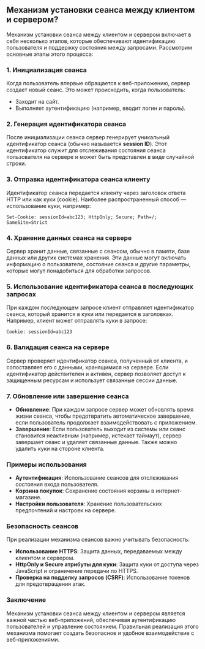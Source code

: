 ## Механизм установки сеанса между клиентом и сервером?

Механизм установки сеанса между клиентом и сервером включает в себя несколько этапов, которые обеспечивают идентификацию пользователя и поддержку состояния между запросами. Рассмотрим основные этапы этого процесса:

### 1. Инициализация сеанса

Когда пользователь впервые обращается к веб-приложению, сервер создает новый сеанс. Это может происходить, когда пользователь:

- Заходит на сайт.
- Выполняет аутентификацию (например, вводит логин и пароль).

### 2. Генерация идентификатора сеанса

После инициализации сеанса сервер генерирует уникальный идентификатор сеанса (обычно называется **session ID**). Этот идентификатор служит для отслеживания состояния сеанса пользователя на сервере и может быть представлен в виде случайной строки.

### 3. Отправка идентификатора сеанса клиенту

Идентификатор сеанса передается клиенту через заголовок ответа HTTP или как куки (cookie). Наиболее распространенный способ — использование куки, например:

```http
Set-Cookie: sessionId=abc123; HttpOnly; Secure; Path=/; SameSite=Strict
```

### 4. Хранение данных сеанса на сервере

Сервер хранит данные, связанные с сеансом, обычно в памяти, базе данных или других системах хранения. Эти данные могут включать информацию о пользователе, состояние сеанса и другие параметры, которые могут понадобиться для обработки запросов.

### 5. Использование идентификатора сеанса в последующих запросах

При каждом последующем запросе клиент отправляет идентификатор сеанса, который хранится в куки или передается в заголовках. Например, клиент может отправлять куки в запросе:

```http
Cookie: sessionId=abc123
```

### 6. Валидация сеанса на сервере

Сервер проверяет идентификатор сеанса, полученный от клиента, и сопоставляет его с данными, хранящимися на сервере. Если идентификатор действителен и активен, сервер позволяет доступ к защищенным ресурсам и использует связанные сессии данные.

### 7. Обновление или завершение сеанса

- **Обновление**: При каждом запросе сервер может обновлять время жизни сеанса, чтобы предотвратить автоматическое завершение, если пользователь продолжает взаимодействовать с приложением.
- **Завершение**: Если пользователь выходит из системы или сеанс становится неактивным (например, истекает таймаут), сервер завершает сеанс и удаляет связанные данные. Также можно удалить куки на стороне клиента.

### Примеры использования

- **Аутентификация**: Использование сеансов для отслеживания состояния входа пользователя.
- **Корзина покупок**: Сохранение состояния корзины в интернет-магазине.
- **Настройки пользователя**: Хранение пользовательских предпочтений и настроек на сервере.

### Безопасность сеансов

При реализации механизма сеансов важно учитывать безопасность:

- **Использование HTTPS**: Защита данных, передаваемых между клиентом и сервером.
- **HttpOnly и Secure атрибуты для куки**: Защита куки от доступа через JavaScript и ограничение передачи по HTTPS.
- **Проверка на подделку запросов (CSRF)**: Использование токенов для предотвращения атак.

### Заключение

Механизм установки сеанса между клиентом и сервером является важной частью веб-приложений, обеспечивая аутентификацию пользователей и управление состоянием. Правильная реализация этого механизма помогает создать безопасное и удобное взаимодействие с веб-приложениями.
